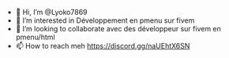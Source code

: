 - 👋 Hi, I’m @Lyoko7869
- 👀 I’m interested in  Développement en pmenu sur fivem 
- 💞️ I’m looking to collaborate avec des développeur sur fivem en pmenu/html
- 📫 How to reach meh  https://discord.gg/naUEhtX6SN
